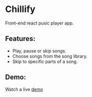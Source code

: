 # Chillify
Front-end react pusic player app.

## Features:
* Play, pause or skip songs.
* Choose songs from the song library.
* Skip to specific parts of a song.

## Demo:
Watch a live [demo](https://chillify-96b1a.web.app/)
